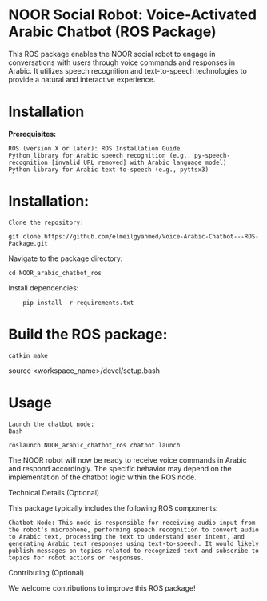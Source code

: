 # NOOR Social Robot: Voice-Activated Arabic Chatbot (ROS Package)

This ROS package enables the NOOR social robot to engage in conversations with users through voice commands and responses in Arabic. It utilizes speech recognition and text-to-speech technologies to provide a natural and interactive experience.

# Installation

**Prerequisites:**

    ROS (version X or later): ROS Installation Guide
    Python library for Arabic speech recognition (e.g., py-speech-recognition [invalid URL removed] with Arabic language model)
    Python library for Arabic text-to-speech (e.g., pyttsx3)

# Installation:

    Clone the repository:

    git clone https://github.com/elmeilgyahmed/Voice-Arabic-Chatbot---ROS-Package.git


Navigate to the package directory:

    cd NOOR_arabic_chatbot_ros

Install dependencies:

        pip install -r requirements.txt  

# Build the ROS package:

    catkin_make


source <workspace_name>/devel/setup.bash


# Usage

    Launch the chatbot node:
    Bash

    roslaunch NOOR_arabic_chatbot_ros chatbot.launch


The NOOR robot will now be ready to receive voice commands in Arabic and respond accordingly.
The specific behavior may depend on the implementation of the chatbot logic within the ROS node.

Technical Details (Optional)

This package typically includes the following ROS components:

    Chatbot Node: This node is responsible for receiving audio input from the robot's microphone, performing speech recognition to convert audio to Arabic text, processing the text to understand user intent, and generating Arabic text responses using text-to-speech. It would likely publish messages on topics related to recognized text and subscribe to topics for robot actions or responses.

Contributing (Optional)

We welcome contributions to improve this ROS package!


